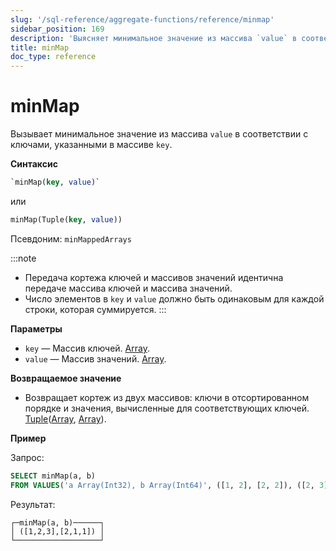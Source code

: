 ```yaml
---
slug: '/sql-reference/aggregate-functions/reference/minmap'
sidebar_position: 169
description: 'Выясняет минимальное значение из массива `value` в соответствии с'
title: minMap
doc_type: reference
---
```

# minMap

Вызывает минимальное значение из массива `value` в соответствии с ключами, указанными в массиве `key`.

**Синтаксис**

```sql
`minMap(key, value)`
```
или
```sql
minMap(Tuple(key, value))
```

Псевдоним: `minMappedArrays`

:::note
- Передача кортежа ключей и массивов значений идентична передаче массива ключей и массива значений.
- Число элементов в `key` и `value` должно быть одинаковым для каждой строки, которая суммируется.
:::

**Параметры**

- `key` — Массив ключей. [Array](../../data-types/array.md).
- `value` — Массив значений. [Array](../../data-types/array.md).

**Возвращаемое значение**

- Возвращает кортеж из двух массивов: ключи в отсортированном порядке и значения, вычисленные для соответствующих ключей. [Tuple](../../data-types/tuple.md)([Array](../../data-types/array.md), [Array](../../data-types/array.md)).

**Пример**

Запрос:

```sql
SELECT minMap(a, b)
FROM VALUES('a Array(Int32), b Array(Int64)', ([1, 2], [2, 2]), ([2, 3], [1, 1]))
```

Результат:

```text
┌─minMap(a, b)──────┐
│ ([1,2,3],[2,1,1]) │
└───────────────────┘
```